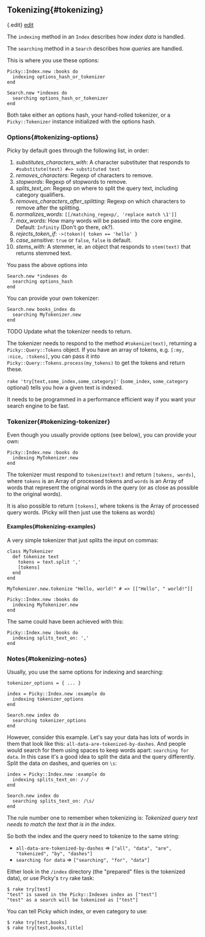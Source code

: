 ## Tokenizing{#tokenizing}

{.edit}
[edit](http://github.com/floere/picky/blob/master/web/source/documentation/_tokenizing.html.md)

The `indexing` method in an `Index` describes how *index data* is handled.

The `searching` method in a `Search` describes how *queries* are handled.

This is where you use these options:

    Picky::Index.new :books do
      indexing options_hash_or_tokenizer
    end

    Search.new *indexes do
      searching options_hash_or_tokenizer
    end
    
Both take either an options hash, your hand-rolled tokenizer, or a `Picky::Tokenizer` instance initialized with the options hash.

### Options{#tokenizing-options}

Picky by default goes through the following list, in order:

1. *substitutes_characters_with*: A character substituter that responds to `#substitute(text) #=> substituted text`
1. *removes_characters*: Regexp of characters to remove.
1. *stopwords*: Regexp of stopwords to remove.
1. *splits_text_on*: Regexp on where to split the query text, including category qualifiers.
1. *removes_characters_after_splitting*: Regexp on which characters to remove after the splitting.
1. *normalizes_words*: `[[/matching_regexp/, 'replace match \1']]`
1. *max_words*: How many words will be passed into the core engine. Default: `Infinity` (Don't go there, ok?).
1. *rejects_token_if*: `->(token){ token == 'hello' }`
1. *case_sensitive*: `true` or `false`, `false` is default.
1. *stems_with*: A stemmer, ie. an object that responds to `stem(text)` that returns stemmed text.

You pass the above options into

    Search.new *indexes do
      searching options_hash
    end

You can provide your own tokenizer:

    Search.new books_index do
      searching MyTokenizer.new
    end

TODO Update what the tokenizer needs to return.

The tokenizer needs to respond to the method `#tokenize(text)`, returning a `Picky::Query::Tokens` object. If you have an array of tokens, e.g. `[:my, :nice, :tokens]`,
you can pass it into `Picky::Query::Tokens.process(my_tokens)` to get the tokens and return these.

`rake 'try[text,some_index,some_category]'` (`some_index`, `some_category` optional) tells you how a given text is indexed.

It needs to be programmed in a performance efficient way if you want your search engine to be fast.

### Tokenizer{#tokenizing-tokenizer}

Even though you usually provide options (see below), you can provide your own:

    Picky::Index.new :books do
      indexing MyTokenizer.new
    end

The tokenizer must respond to `tokenize(text)` and return `[tokens, words]`, where `tokens` is an Array of processed tokens and `words` is an Array of words that represent the original words in the query (or as close as possible to the original words).

It is also possible to return `[tokens]`, where tokens is the Array of processed query words. (Picky will then just use the tokens as words)

#### Examples{#tokenizing-examples}
  
A very simple tokenizer that just splits the input on commas:

    class MyTokenizer
      def tokenize text
        tokens = text.split ','
        [tokens]
      end
    end
    
    MyTokenizer.new.tokenize "Hello, world!" # => [["Hello", " world!"]]

    Picky::Index.new :books do
      indexing MyTokenizer.new
    end

The same could have been achieved with this:

    Picky::Index.new :books do
      indexing splits_text_on: ','
    end

### Notes{#tokenizing-notes}

Usually, you use the same options for indexing and searching:
    
    tokenizer_options = { ... }
    
    index = Picky::Index.new :example do
      indexing tokenizer_options
    end
        
    Search.new index do
      searching tokenizer_options
    end

However, consider this example.
Let's say your data has lots of words in them that look like this: `all-data-are-tokenized-by-dashes`.
And people would search for them using spaces to keep words apart: `searching for data`.
In this case it's a good idea to split the data and the query differently.
Split the data on dashes, and queries on `\s`:

    index = Picky::Index.new :example do
      indexing splits_text_on: /-/
    end
    
    Search.new index do
      searching splits_text_on: /\s/
    end

The rule number one to remember when tokenizing is:
*Tokenized query text needs to match the text that is in the index.*

So both the index and the query need to tokenize to the same string:

* `all-data-are-tokenized-by-dashes` => `["all", "data", "are", "tokenized", "by", "dashes"]`
* `searching for data` => `["searching", "for", "data"]`

Either look in the `/index` directory (the "prepared" files is the tokenized data), or use Picky's `try` rake task:

    $ rake try[test]
    "test" is saved in the Picky::Indexes index as ["test"]
    "test" as a search will be tokenized as ["test"]
    
You can tell Picky which index, or even category to use: 
    
    $ rake try[test,books]
    $ rake try[test,books,title]